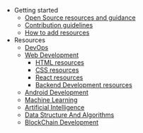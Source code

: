 * Getting started
  - [Open Source resources and guidance](../pages/open-source-resources.md)
  - [Contribution guidelines](../Contributing.md)
  - [How to add resources](../how-to-add-resources.md)
* Resources
  - [DevOps](./../pages/devops-resources.md)
  - [Web Development](./../pages/web-development-resources.md)
    - [HTML resources](./../pages/HTML-resources.md)
    - [CSS resources](./../pages/CSS-resources.md)
    - [React resources](./../pages/react-resources.md)
    - [Backend Development resources](./../pages/backend-development-resource.md)
  - [Android Development](../pages/android-development-resources.md)
  - [Machine Learning](../pages/machine-learning-resources.md)
  - [Artificial Intelligence](../pages/AI-resources.md)
  - [Data Structure And Algorithms](../pages/data-structure-and-algorithms-resources.md)
  - [BlockChain Development](../pages/full-stack-blockchain-development.md)
